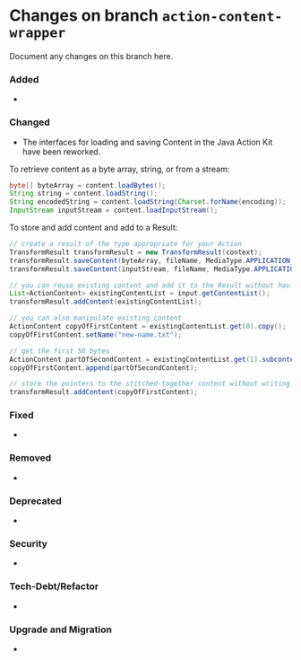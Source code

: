 # Changes on branch `action-content-wrapper`
Document any changes on this branch here.
### Added
- 

### Changed
- The interfaces for loading and saving Content in the Java Action Kit have been reworked.

To retrieve content as a byte array, string, or from a stream:

```java
byte[] byteArray = content.loadBytes();
String string = content.loadString();
String encodedString = content.loadString(Charset.forName(encoding));
InputStream inputStream = content.loadInputStream();
```

To store and add content and add to a Result:

```java
// create a result of the type appropriate for your Action
TransformResult transformResult = new TransformResult(context);
transformResult.saveContent(byteArray, fileName, MediaType.APPLICATION_JSON);
transformResult.saveContent(inputStream, fileName, MediaType.APPLICATION_JSON);

// you can reuse existing content and add it to the Result without having to save new Content to disk:
List<ActionContent> existingContentList = input.getContentList();
transformResult.addContent(existingContentList);

// you can also manipulate existing content
ActionContent copyOfFirstContent = existingContentList.get(0).copy();
copyOfFirstContent.setName("new-name.txt");

// get the first 50 bytes
ActionContent partOfSecondContent = existingContentList.get(1).subcontent(0, 50);
copyOfFirstContent.append(partOfSecondContent);

// store the pointers to the stitched-together content without writing to disk
transformResult.addContent(copyOfFirstContent);
```

### Fixed
- 

### Removed
- 

### Deprecated
- 

### Security
- 

### Tech-Debt/Refactor
- 

### Upgrade and Migration
- 
